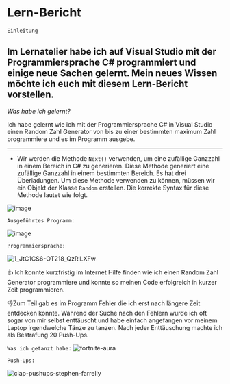 # Lern-Bericht

`Einleitung`

Im Lernatelier habe ich auf Visual Studio mit der Programmiersprache C# programmiert und einige neue Sachen gelernt. Mein neues Wissen möchte ich euch mit diesem Lern-Bericht vorstellen.
-------------------------------------------------------------------------------------------------------------------------------------------------------------------------

*Was habe ich gelernt?*

Ich habe gelernt wie ich mit der Programmiersprache C# in Visual Studio einen Random Zahl Generator von bis zu einer bestimmten maximum Zahl programmiere und es im Programm ausgebe.

-------------------------------------------------------------------------------------------------------------------------------------------------------------------------


* Wir werden die Methode `Next()` verwenden, um eine zufällige Ganzzahl in einem Bereich in C# zu generieren. Diese Methode generiert eine zufällige Ganzzahl in einem bestimmten Bereich. Es hat drei Überladungen. Um diese Methode verwenden zu können, müssen wir ein Objekt der Klasse `Random` erstellen. Die korrekte Syntax für diese Methode lautet wie folgt.

![image](https://user-images.githubusercontent.com/110892641/189845140-cc642fc1-300c-4cbc-9a55-5509becac9fd.png)

`Ausgeführtes Programm:`

![image](https://user-images.githubusercontent.com/110892641/189849238-476b3a44-707a-4e13-93a2-74ce3905b7c7.png)


`Programmiersprache:`

![1_JtC1CS6-OT218_QzRlLXFw](https://user-images.githubusercontent.com/110892641/189851411-a3d4adc1-495e-4cee-9c70-c303f8552e23.gif)

👍 Ich konnte kurzfristig im Internet Hilfe finden wie ich einen Random Zahl Generator programmiere und konnte so meinen Code erfolgreich in kurzer Zeit programmieren.

👎Zum Teil gab es im Programm Fehler die ich erst nach längere Zeit entdecken konnte. Während der Suche nach den Fehlern wurde ich oft sogar von mir selbst enttäuscht und habe einfach angefangen vor meinem Laptop irgendwelche Tänze zu tanzen. Nach jeder Enttäuschung machte ich als Bestrafung 20 Push-Ups.

`Was ich getanzt habe:`
![fortnite-aura](https://user-images.githubusercontent.com/110892641/189854907-723fe1bf-edb0-4360-b6bd-64f6b3aaf050.gif)

`Push-Ups:`


![clap-pushups-stephen-farrelly](https://user-images.githubusercontent.com/110892641/189855023-b366c8f4-56e5-49b3-8e85-2113fee6b567.gif)






